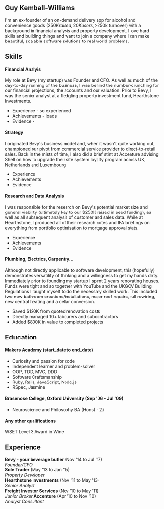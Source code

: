 ## Guy Kemball-Williams

I'm an ex-founder of an on-demand delivery app for alcohol and convenience goods ($250K raised, 20K users, >$250k turnover) with a background in financial analysis and property development. I love hard skills and building things and want to join a company where I can make beautiful, scalable software solutions to real world problems.

## Skills

#### Financial Analyis

My role at Bevy (my startup) was Founder and CFO. As well as much of the day-to-day running of the business, I was behind the number-crunching for our financial projections, the accounts and our valuation. Prior to Bevy, I was the senior analyst at a fledgling property investment fund, Hearthstone Investments.

- Experience - so experienced
- Achievements - loads  
- Evidence - 

#### Strategy

I originated Bevy's business model and, when it wasn't quite working out, championed our pivot from commercial service provider to direct-to-retail sales. Back in the mists of time, I also did a brief stint at Accenture advising Shell on how to upgrade their site system loyalty program across UK, Netherlands and Luxembourg.

- Experience
- Achievements
- Evidence

#### Research and Data Analysis

I was responsible for the research on Bevy's potential market size and general viability (ultimately key to our $250K raised in seed funding), as well as all subsequent analysis of customer and sales data. While at Hearthstone, I produced all of their research notes and IFA briefings on everything from portfolio optimisation to mortgage approval stats.

- Experience
- Achievements
- Evidence

#### Plumbing, Electrics, Carpentry...

Although not directly applicable to software development, this (hopefully) demonstrates versatility of thinking and a willingness to get my hands dirty. Immediately prior to founding my startup I spent 2 years renovating houses. Funds were tight and so together with YouTube and the UKGOV Building Regulations I taught myself to do the necessary skilled work. This included two new bathroom creations/installations, major roof repairs, full rewiring, new central heating and a cellar conversion.

- Saved $120K from quoted renovation costs
- Directly managed 10+ labourers and subcontractors
- Added $800K in value to completed projects


## Education

#### Makers Academy (start_date to end_date)

- Curiosity and passion for code
- Independent learner and problem-solver
- OOP, TDD, MVC, DDD
- Software Craftsmanship
- Ruby, Rails, JavaScript, Node.js
- RSpec, Jasmine

#### Brasenose College, Oxford University (Sep '06 - Jul '09)

- Neuroscience and Philosophy BA (Hons) - 2.i

#### Any other qualifications
WSET Level 3 Award in Wine

## Experience

**Bevy - your beverage butler** (Nov '14 to Jul '17)    
*Founder/CFO*  
**Sole Trader** (May '13 to Jan '15)   
*Property Developer*  
**Hearthstone Investments** (Nov '11 to May '13)   
*Senior Analyst*  
**Freight Investor Services** (Nov '10 to May '11)   
*Junior Broker*
**Accenture** (Apr '10 to Nov '10)   
*Analyst Consultant*    
